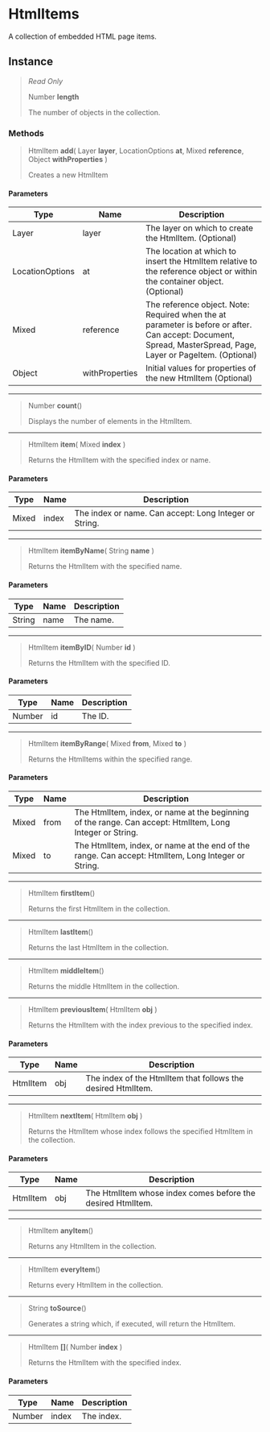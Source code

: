 # HtmlItems
A collection of embedded HTML page items.

## Instance
> *Read Only* 
> 
> Number **length** 
>
> The number of objects in the collection.

### Methods
> HtmlItem **add**( Layer **layer**, LocationOptions **at**, Mixed **reference**, Object **withProperties** )
> 
> Creates a new HtmlItem
#### Parameters
| Type | Name | Description |
|---|---|---|
| Layer | layer | The layer on which to create the HtmlItem. (Optional) |
| LocationOptions | at | The location at which to insert the HtmlItem relative to the reference object or within the container object. (Optional) |
| Mixed | reference | The reference object. Note: Required when the at parameter is before or after. Can accept: Document, Spread, MasterSpread, Page, Layer or PageItem. (Optional) |
| Object | withProperties | Initial values for properties of the new HtmlItem (Optional) |

*** 
> Number **count**()
> 
> Displays the number of elements in the HtmlItem.
*** 
> HtmlItem **item**( Mixed **index** )
> 
> Returns the HtmlItem with the specified index or name.
#### Parameters
| Type | Name | Description |
|---|---|---|
| Mixed | index | The index or name. Can accept: Long Integer or String. |

*** 
> HtmlItem **itemByName**( String **name** )
> 
> Returns the HtmlItem with the specified name.
#### Parameters
| Type | Name | Description |
|---|---|---|
| String | name | The name. |

*** 
> HtmlItem **itemByID**( Number **id** )
> 
> Returns the HtmlItem with the specified ID.
#### Parameters
| Type | Name | Description |
|---|---|---|
| Number | id | The ID. |

*** 
> HtmlItem **itemByRange**( Mixed **from**, Mixed **to** )
> 
> Returns the HtmlItems within the specified range.
#### Parameters
| Type | Name | Description |
|---|---|---|
| Mixed | from | The HtmlItem, index, or name at the beginning of the range. Can accept: HtmlItem, Long Integer or String. |
| Mixed | to | The HtmlItem, index, or name at the end of the range. Can accept: HtmlItem, Long Integer or String. |

*** 
> HtmlItem **firstItem**()
> 
> Returns the first HtmlItem in the collection.
*** 
> HtmlItem **lastItem**()
> 
> Returns the last HtmlItem in the collection.
*** 
> HtmlItem **middleItem**()
> 
> Returns the middle HtmlItem in the collection.
*** 
> HtmlItem **previousItem**( HtmlItem **obj** )
> 
> Returns the HtmlItem with the index previous to the specified index.
#### Parameters
| Type | Name | Description |
|---|---|---|
| HtmlItem | obj | The index of the HtmlItem that follows the desired HtmlItem. |

*** 
> HtmlItem **nextItem**( HtmlItem **obj** )
> 
> Returns the HtmlItem whose index follows the specified HtmlItem in the collection.
#### Parameters
| Type | Name | Description |
|---|---|---|
| HtmlItem | obj | The HtmlItem whose index comes before the desired HtmlItem. |

*** 
> HtmlItem **anyItem**()
> 
> Returns any HtmlItem in the collection.
*** 
> HtmlItem **everyItem**()
> 
> Returns every HtmlItem in the collection.
*** 
> String **toSource**()
> 
> Generates a string which, if executed, will return the HtmlItem.
*** 
> HtmlItem **[]**( Number **index** )
> 
> Returns the HtmlItem with the specified index.
#### Parameters
| Type | Name | Description |
|---|---|---|
| Number | index | The index. |


